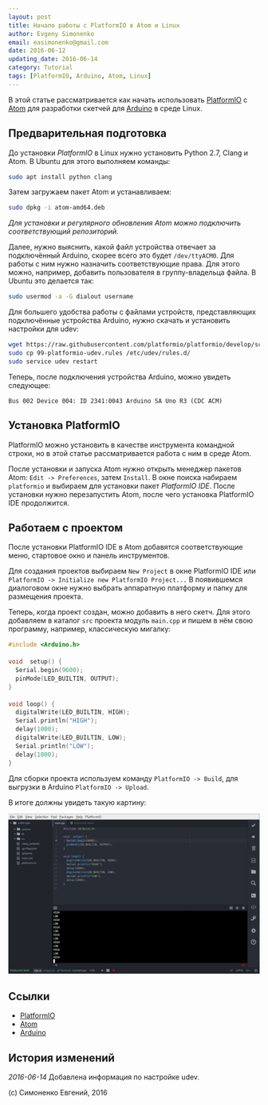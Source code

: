 ```yaml
---
layout: post
title: Начало работы с PlatformIO в Atom и Linux
author: Evgeny Simonenko
email: easimonenko@gmail.com
date: 2016-06-12
updating_date: 2016-06-14
category: Tutorial
tags: [PlatformIO, Arduino, Atom, Linux]
---
```


В этой статье рассматривается как начать использовать [PlatformIO][] с [Atom][]
для разработки скетчей для [Arduino][] в среде Linux.

<!-- end-of-lead -->

## Предварительная подготовка

До установки _PlatformIO_ в Linux нужно установить Python 2.7, Clang и Atom.
В Ubuntu для этого выполняем команды:

``` bash
sudo apt install python clang
```

Затем загружаем пакет Atom и устанавливаем:

``` bash
sudo dpkg -i atom-amd64.deb
```

_Для установки и регулярного обновления Atom можно подключить соответствующий
репозиторий._

Далее, нужно выяснить, какой файл устройства отвечает за подключённый Arduino,
скорее всего это будет `/dev/ttyACM0`. Для работы с ним нужно назначить
соответствующие права. Для этого можно, например, добавить пользователя в
группу-владельца файла. В Ubuntu это делается так:

``` bash
sudo usermod -a -G dialout username
```

Для большего удобства работы с файлами устройств, представляющих подключённые
устройства Arduino, нужно скачать и установить настройки для udev:

``` bash
wget https://raw.githubusercontent.com/platformio/platformio/develop/scripts/99-platformio-udev.rules
sudo cp 99-platformio-udev.rules /etc/udev/rules.d/
sudo service udev restart
```

Теперь, после подключения устройства Arduino, можно увидеть следующее:

```
Bus 002 Device 004: ID 2341:0043 Arduino SA Uno R3 (CDC ACM)
```

## Установка PlatformIO

PlatformIO можно установить в качестве инструмента командной строки, но в этой
статье рассматривается работа с ним в среде Atom.

После установки и запуска Atom нужно открыть менеджер пакетов Atom:
`Edit -> Preferences`, затем `Install`. В окне поиска набираем `platformio`
и выбираем для установки пакет _PlatformIO IDE_. После установки нужно перезапустить
Atom, после чего установка PlatformIO IDE продолжится.

## Работаем с проектом

После установки PlatformIO IDE в Atom добавятся соответствующие меню,
стартовое окно и панель инструментов.

Для создания проектов выбираем `New Project` в окне PlatformIO IDE или
`PlatformIO -> Initialize new PlatformIO Project...` В появившемся диалоговом
окне нужно выбрать аппаратную платформу и папку для размещения проекта.

Теперь, когда проект создан, можно добавить в него скетч. Для этого добавляем в
каталог `src` проекта модуль `main.cpp` и пишем в нём свою программу, например,
классическую мигалку:

``` c++
#include <Arduino.h>

void  setup() {
  Serial.begin(9600);
  pinMode(LED_BUILTIN, OUTPUT);
}

void loop() {
  digitalWrite(LED_BUILTIN, HIGH);
  Serial.println("HIGH");
  delay(1000);
  digitalWrite(LED_BUILTIN, LOW);
  Serial.println("LOW");
  delay(1000);
}
```

Для сборки проекта используем команду `PlatformIO -> Build`, для выгрузки в
Arduino `PlatformIO -> Upload`.

В итоге должны увидеть такую картину:

![Проект в PlatformIO IDE](/images/platformio-getting-started-in-atom-under-linux.png)

## Ссылки

[PlatformIO]: http://platformio.org/
[Atom]: https://atom.io/
[Arduino]: http://www.arduino.org/

* [PlatformIO][]
* [Atom][]
* [Arduino][]

## История изменений

_2016-06-14_ Добавлена информация по настройке udev.

(c) Симоненко Евгений, 2016
